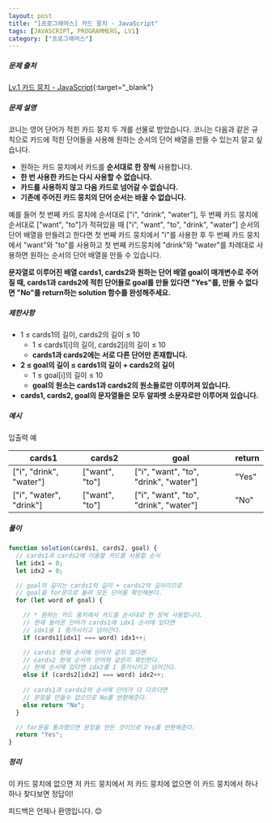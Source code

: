 ```yaml
---
layout: post
title: "[프로그래머스] 카드 뭉치 - JavaScript"
tags: [JAVASCRIPT, PROGRAMMERS, LV1]
category: ["프로그래머스"]
---
```


##### 문제 출처

[Lv.1 카드 뭉치 - JavaScript](https://school.programmers.co.kr/learn/courses/30/lessons/159994?language=javascript){:target="\_blank"}

##### 문제 설명

코니는 영어 단어가 적힌 카드 뭉치 두 개를 선물로 받았습니다. 코니는 다음과 같은 규칙으로 카드에 적힌 단어들을 사용해 원하는 순서의 단어 배열을 만들 수 있는지 알고 싶습니다.

- 원하는 카드 뭉치에서 카드를 **순서대로 한 장씩** 사용합니다.
- **한 번 사용한 카드는 다시 사용할 수 없습니다.**
- **카드를 사용하지 않고 다음 카드로 넘어갈 수 없습니다.**
- **기존에 주어진 카드 뭉치의 단어 순서는 바꿀 수 없습니다.**

예를 들어 첫 번째 카드 뭉치에 순서대로 ["i", "drink", "water"], 두 번째 카드 뭉치에 순서대로 ["want", "to"]가 적혀있을 때 ["i", "want", "to", "drink", "water"] 순서의 단어 배열을 만들려고 한다면 첫 번째 카드 뭉치에서 "i"를 사용한 후 두 번째 카드 뭉치에서 "want"와 "to"를 사용하고 첫 번째 카드뭉치에 "drink"와 "water"를 차례대로 사용하면 원하는 순서의 단어 배열을 만들 수 있습니다.

**문자열로 이루어진 배열 cards1, cards2와 원하는 단어 배열 goal이 매개변수로 주어질 때, cards1과 cards2에 적힌 단어들로 goal를 만들 있다면 "Yes"를, 만들 수 없다면 "No"를 return하는 solution 함수를 완성해주세요.**

##### 제한사항

- 1 ≤ cards1의 길이, cards2의 길이 ≤ 10
  - 1 ≤ cards1[i]의 길이, cards2[i]의 길이 ≤ 10
  - **cards1과 cards2에는 서로 다른 단어만 존재합니다.**
- **2 ≤ goal의 길이 ≤ cards1의 길이 + cards2의 길이**
  - 1 ≤ goal[i]의 길이 ≤ 10
  - **goal의 원소는 cards1과 cards2의 원소들로만 이루어져 있습니다.**
- **cards1, cards2, goal의 문자열들은 모두 알파벳 소문자로만 이루어져 있습니다.**

##### 예시

입출력 예

| cards1                  | cards2         | goal                                  | return |
| ----------------------- | -------------- | ------------------------------------- | ------ |
| ["i", "drink", "water"] | ["want", "to"] | ["i", "want", "to", "drink", "water"] | "Yes"  |
| ["i", "water", "drink"] | ["want", "to"] | ["i", "want", "to", "drink", "water"] | "No"   |

##### 풀이

```javascript
function solution(cards1, cards2, goal) {
  // cards1과 cards2에 이용할 카드를 사용할 순서
  let idx1 = 0;
  let idx2 = 0;

  // goal의 길이는 cards1의 길이 + cards2의 길이이므로
  // goal을 for문으로 돌려 모든 단어를 확인해본다.
  for (let word of goal) {

    // * 원하는 카드 뭉치에서 카드를 순서대로 한 장씩 사용합니다.
    // 현재 들어온 단어가 cards1에 idx1 순서에 있다면
    // idx1을 1 증가시키고 넘어간다.
    if (cards1[idx1] === word) idx1++;

    // cards1 현재 순서에 단어가 같지 않다면
    // cards2 현재 순서의 단어와 같은지 확인한다.
    // 현재 순서에 있다면 idx2를 1 증가시키고 넘어간다.
    else if (cards2[idx2] === word) idx2++;
    
    // cards1과 cards2의 순서에 단어가 다 다르다면
    // 문장을 만들수 없으므로 No를 반환해준다.
    else return "No";
  }

  // for문을 통과했으면 문장을 만든 것이므로 Yes를 반환해준다.
  return "Yes";
}
```

##### 정리

이 카드 뭉치에 없으면 저 카드 뭉치에서 저 카드 뭉치에 없으면 이 카드 뭉치에서 하나 하나 찾다보면 정답이!

피드백은 언제나 환영입니다. 😊
